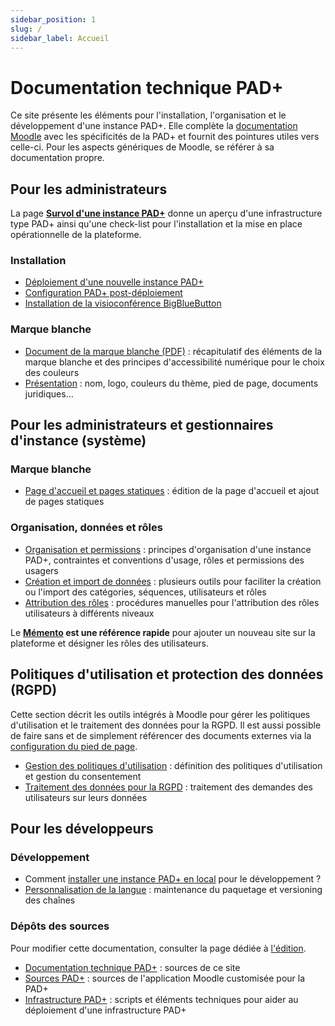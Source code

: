 ```yaml
---
sidebar_position: 1
slug: /
sidebar_label: Accueil
---
```


# Documentation technique PAD+

Ce site présente les éléments pour l'installation, l'organisation et le développement d'une instance PAD+. Elle complète la [documentation Moodle](https://docs.moodle.org/) avec les spécificités de la PAD+ et fournit des pointures utiles vers celle-ci. Pour les aspects génériques de Moodle, se référer à sa documentation propre.

## Pour les administrateurs

La page **[Survol d'une instance PAD+](survol)** donne un aperçu d'une infrastructure type PAD+ ainsi qu'une check-list pour l'installation et la mise en place opérationnelle de la plateforme.

### Installation

- [Déploiement d'une nouvelle instance PAD+](installation/deploiement)
- [Configuration PAD+ post-déploiement](installation/configuration)
- [Installation de la visioconférence BigBlueButton](installation/visioconference)

### Marque blanche

- [Document de la marque blanche (PDF)](marqueblanche/ressources/PAD_Marqueblanche_08-06-2022.pdf) : récapitulatif des éléments de la marque blanche et des principes d'accessibilité numérique pour le choix des couleurs
- [Présentation](marqueblanche/presentation) : nom, logo, couleurs du thème, pied de page, documents juridiques...

## Pour les administrateurs et gestionnaires d'instance (système)

### Marque blanche

- [Page d'accueil et pages statiques](marqueblanche/pagesstatiques) : édition de la page d'accueil et ajout de pages statiques

### Organisation, données et rôles

- [Organisation et permissions](organisation/contenu) : principes d'organisation d'une instance PAD+, contraintes et  conventions d'usage, rôles et permissions des usagers
- [Création et import de données](organisation/donnees) : plusieurs outils pour faciliter la création ou l'import des catégories, séquences, utilisateurs et rôles
- [Attribution des rôles](organisation/roles) : procédures manuelles pour l'attribution des rôles utilisateurs à différents niveaux

Le **[Mémento](organisation/memento) est une référence rapide** pour ajouter un nouveau site sur la plateforme et désigner les rôles des utilisateurs.

## Politiques d'utilisation et protection des données (RGPD)

Cette section décrit les outils intégrés à Moodle pour gérer les politiques d'utilisation et le traitement des données pour la RGPD. Il est aussi possible de faire sans et de simplement référencer des documents externes via la [configuration du pied de page](/marqueblanche/presentation#pied-de-page).

- [Gestion des politiques d'utilisation](legal/politiques) : définition des politiques d'utilisation et gestion du consentement
- [Traitement des données pour la RGPD](legal/rgpd) : traitement des demandes des utilisateurs sur leurs données

## Pour les développeurs

### Développement

- Comment [installer une instance PAD+ en local](developpement/setup-local) pour le développement ?
- [Personnalisation de la langue](developpement/custom-lang) : maintenance du paquetage et versioning des chaînes

### Dépôts des sources

Pour modifier cette documentation, consulter la page dédiée à [l'édition](./doc-edition).

 - [Documentation technique PAD+](https://github.com/e-PSHAD/pad-doc) : sources de ce site
 - [Sources PAD+](https://github.com/e-PSHAD/PAD) : sources de l'application Moodle customisée pour la PAD+
 - [Infrastructure PAD+](https://github.com/e-PSHAD/pad-infra) : scripts et éléments techniques pour aider au déploiement d'une infrastructure PAD+
